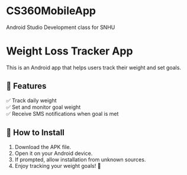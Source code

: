 # CS360MobileApp
Android Studio Development class for SNHU
# Weight Loss Tracker App
This is an Android app that helps users track their weight and set goals.

## 📌 Features
✅ Track daily weight  
✅ Set and monitor goal weight  
✅ Receive SMS notifications when goal is met  

## 🚀 How to Install
1. Download the APK file.  
2. Open it on your Android device.  
3. If prompted, allow installation from unknown sources.  
4. Enjoy tracking your weight goals! 🎯
